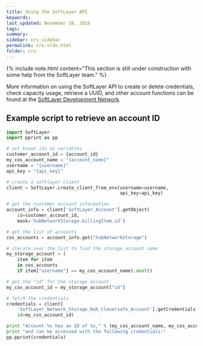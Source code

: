 ```yaml
---
title: Using the SoftLayer API
keywords: 
last_updated: November 18, 2016
tags: 
summary: 
sidebar: crs_sidebar
permalink: crs-sldn.html
folder: crs
---
```


{% include note.html content="This section is still under construction with some help from the SoftLayer team." %}

More information on using the SoftLayer API to create or delete credentials, check capacity usage, retrieve a UUID, and other account functions can be found at the [SoftLayer Development Network](http://sldn.softlayer.com/reference/services/SoftLayer_Network_Storage_Hub_Cleversafe_Account).

## Example script to retrieve an account ID

```python
import SoftLayer
import pprint as pp

# set known ids as variables
customer_account_id = {account_id}
my_cos_account_name = "{account_name}"
username = "{username}"
api_key = "{api_key}"

# create a softlayer client
client = SoftLayer.create_client_from_env(username=username,
                                          api_key=api_key)

# get the customer account information
account_info = client['SoftLayer_Account'].getObject(
    id=customer_account_id,
    mask='hubNetworkStorage.billingItem.id')

# get the list of accounts
cos_accounts = account_info.get("hubNetworkStorage")

# iterate over the list to find the storage account name
my_storage_account = (
    item for item
    in cos_accounts
    if item["username"] == my_cos_account_name).next()

# get the "id" for the storage account
my_cos_account_id = my_storage_account["id"]

# fetch the credentials
credentials = client[
    'SoftLayer_Network_Storage_Hub_Cleversafe_Account'].getCredentials(
    id=my_cos_account_id)

print "Account %s has an ID of %s," % (my_cos_account_name, my_cos_account_id)
print "and can be accessed with the following credentials:"
pp.pprint(credentials)
```

